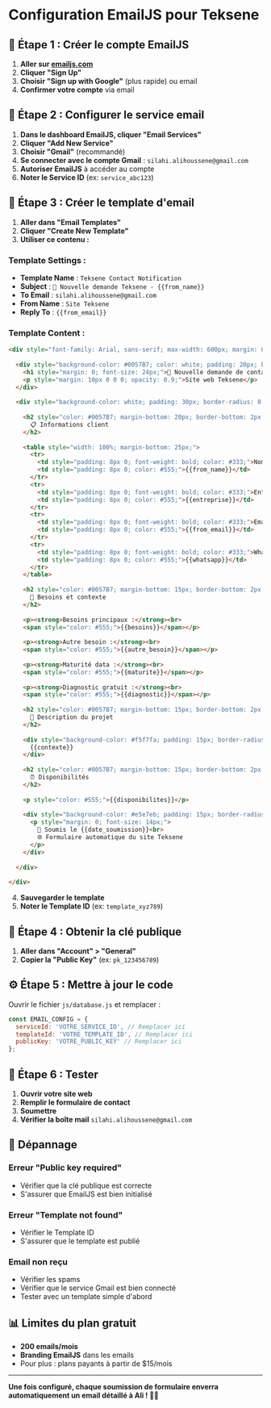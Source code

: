 # Configuration EmailJS pour Teksene

## 🎯 Étape 1 : Créer le compte EmailJS

1. **Aller sur [emailjs.com](https://www.emailjs.com/)**
2. **Cliquer "Sign Up"**
3. **Choisir "Sign up with Google"** (plus rapide) ou email
4. **Confirmer votre compte** via email

## 📧 Étape 2 : Configurer le service email

1. **Dans le dashboard EmailJS, cliquer "Email Services"**
2. **Cliquer "Add New Service"**
3. **Choisir "Gmail"** (recommandé)
4. **Se connecter avec le compte Gmail** : `silahi.alihoussene@gmail.com`
5. **Autoriser EmailJS** à accéder au compte
6. **Noter le Service ID** (ex: `service_abc123`)

## 📝 Étape 3 : Créer le template d'email

1. **Aller dans "Email Templates"**
2. **Cliquer "Create New Template"**
3. **Utiliser ce contenu :**

### Template Settings :
- **Template Name** : `Teksene Contact Notification`
- **Subject** : `🔔 Nouvelle demande Teksene - {{from_name}}`
- **To Email** : `silahi.alihoussene@gmail.com`
- **From Name** : `Site Teksene`
- **Reply To** : `{{from_email}}`

### Template Content :
```html
<div style="font-family: Arial, sans-serif; max-width: 600px; margin: 0 auto; padding: 20px; background-color: #f5f7fa;">
  
  <div style="background-color: #0057B7; color: white; padding: 20px; border-radius: 12px 12px 0 0; text-align: center;">
    <h1 style="margin: 0; font-size: 24px;">🔔 Nouvelle demande de contact</h1>
    <p style="margin: 10px 0 0 0; opacity: 0.9;">Site web Teksene</p>
  </div>
  
  <div style="background-color: white; padding: 30px; border-radius: 0 0 12px 12px; box-shadow: 0 2px 8px rgba(0,0,0,0.1);">
    
    <h2 style="color: #0057B7; margin-bottom: 20px; border-bottom: 2px solid #e5e7eb; padding-bottom: 10px;">
      📋 Informations client
    </h2>
    
    <table style="width: 100%; margin-bottom: 25px;">
      <tr>
        <td style="padding: 8px 0; font-weight: bold; color: #333;">Nom :</td>
        <td style="padding: 8px 0; color: #555;">{{from_name}}</td>
      </tr>
      <tr>
        <td style="padding: 8px 0; font-weight: bold; color: #333;">Entreprise :</td>
        <td style="padding: 8px 0; color: #555;">{{entreprise}}</td>
      </tr>
      <tr>
        <td style="padding: 8px 0; font-weight: bold; color: #333;">Email :</td>
        <td style="padding: 8px 0; color: #555;">{{from_email}}</td>
      </tr>
      <tr>
        <td style="padding: 8px 0; font-weight: bold; color: #333;">WhatsApp :</td>
        <td style="padding: 8px 0; color: #555;">{{whatsapp}}</td>
      </tr>
    </table>
    
    <h2 style="color: #0057B7; margin-bottom: 15px; border-bottom: 2px solid #e5e7eb; padding-bottom: 10px;">
      💼 Besoins et contexte
    </h2>
    
    <p><strong>Besoins principaux :</strong><br>
    <span style="color: #555;">{{besoins}}</span></p>
    
    <p><strong>Autre besoin :</strong><br>
    <span style="color: #555;">{{autre_besoin}}</span></p>
    
    <p><strong>Maturité data :</strong><br>
    <span style="color: #555;">{{maturite}}</span></p>
    
    <p><strong>Diagnostic gratuit :</strong><br>
    <span style="color: #555;">{{diagnostic}}</span></p>
    
    <h2 style="color: #0057B7; margin-bottom: 15px; border-bottom: 2px solid #e5e7eb; padding-bottom: 10px;">
      📝 Description du projet
    </h2>
    
    <div style="background-color: #f5f7fa; padding: 15px; border-radius: 8px; border-left: 4px solid #0057B7;">
      {{contexte}}
    </div>
    
    <h2 style="color: #0057B7; margin-bottom: 15px; border-bottom: 2px solid #e5e7eb; padding-bottom: 10px;">
      ⏰ Disponibilités
    </h2>
    
    <p style="color: #555;">{{disponibilites}}</p>
    
    <div style="background-color: #e5e7eb; padding: 15px; border-radius: 8px; margin-top: 30px; text-align: center; color: #666;">
      <p style="margin: 0; font-size: 14px;">
        📅 Soumis le {{date_soumission}}<br>
        🌐 Formulaire automatique du site Teksene
      </p>
    </div>
    
  </div>
  
</div>
```

4. **Sauvegarder le template**
5. **Noter le Template ID** (ex: `template_xyz789`)

## 🔑 Étape 4 : Obtenir la clé publique

1. **Aller dans "Account" > "General"**
2. **Copier la "Public Key"** (ex: `pk_123456789`)

## ⚙️ Étape 5 : Mettre à jour le code

Ouvrir le fichier `js/database.js` et remplacer :

```javascript
const EMAIL_CONFIG = {
  serviceId: 'VOTRE_SERVICE_ID', // Remplacer ici
  templateId: 'VOTRE_TEMPLATE_ID', // Remplacer ici
  publicKey: 'VOTRE_PUBLIC_KEY' // Remplacer ici
};
```

## 🧪 Étape 6 : Tester

1. **Ouvrir votre site web**
2. **Remplir le formulaire de contact**
3. **Soumettre**
4. **Vérifier la boîte mail** `silahi.alihoussene@gmail.com`

## 🔧 Dépannage

### Erreur "Public key required"
- Vérifier que la clé publique est correcte
- S'assurer que EmailJS est bien initialisé

### Erreur "Template not found"
- Vérifier le Template ID
- S'assurer que le template est publié

### Email non reçu
- Vérifier les spams
- Vérifier que le service Gmail est bien connecté
- Tester avec un template simple d'abord

## 📊 Limites du plan gratuit

- **200 emails/mois**
- **Branding EmailJS** dans les emails
- Pour plus : plans payants à partir de $15/mois

---

**Une fois configuré, chaque soumission de formulaire enverra automatiquement un email détaillé à Ali ! 📧✨**
